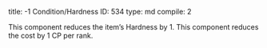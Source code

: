 title:          -1 Condition/Hardness
ID:             534
type:           md
compile:        2


This component reduces the item’s Hardness by 1. This component reduces the cost by 1 CP per rank.